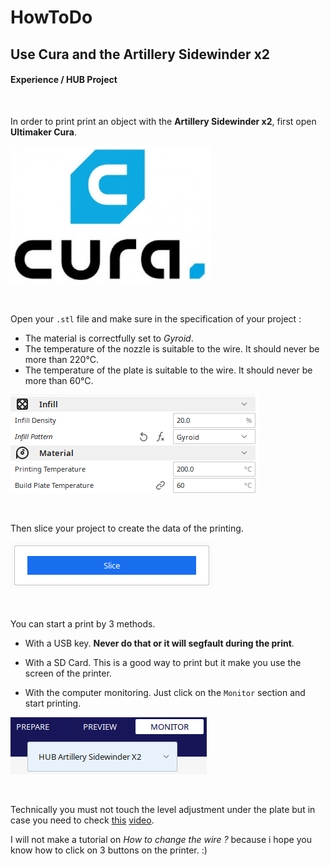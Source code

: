 # HowToDo

## Use Cura and the Artillery Sidewinder x2

#### Experience / HUB Project

<br/>

In order to print print an object with the **Artillery Sidewinder x2**, first open **Ultimaker Cura**.

![Logo Ultimaker Cura](img/3D_Printing/logoCura.png)

<br/>

Open your `.stl` file and make sure in the specification of your project :

- The material is correctfully set to *Gyroid*.
- The temperature of the nozzle is suitable to the wire. It should never be more than 220°C.
- The temperature of the plate is suitable to the wire. It should never be more than 60°C.

![printing settings](img/3D_Printing/settings.png)

<br/>

Then slice your project to create the data of the printing.

![slicer](img/3D_Printing/slice.png)

<br/>

You can start a print by 3 methods.

- With a USB key. **Never do that or it will segfault during the print**.

- With a SD Card. This is a good way to print but it make you use the screen of the printer.

- With the computer monitoring. Just click on the `Monitor` section and start printing.

![monitoring](img/3D_Printing/monitoring.png)

<br/>

Technically you must not touch the level adjustment under the plate but in case you need to check [this](https://youtu.be/vowdKNIh0Z8) [video](https://youtu.be/dQw4w9WgXcQ).

I will not make a tutorial on *How to change the wire ?* because i hope you know how to click on 3 buttons on the printer. :)